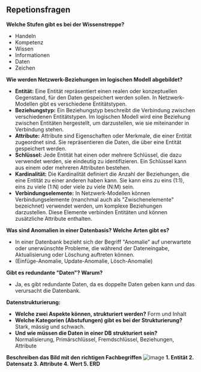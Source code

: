 ## Repetionsfragen 

**Welche Stufen gibt es bei der Wissenstreppe?**
- Handeln 
- Kompetenz
- Wissen
- Informationen
- Daten
- Zeichen

**Wie werden Netzwerk-Beziehungen im logischen Modell abgebildet?**

- **Entität:** Eine Entität repräsentiert einen realen oder konzeptuellen Gegenstand, für den Daten gespeichert werden sollen. In Netzwerk-Modellen gibt es verschiedene Entitätstypen.
- **Beziehungstyp:** Ein Beziehungstyp beschreibt die Verbindung zwischen verschiedenen Entitätstypen. Im logischen Modell wird eine Beziehung zwischen Entitäten hergestellt, um darzustellen, wie sie miteinander in Verbindung stehen.
- **Attribute:** Attribute sind Eigenschaften oder Merkmale, die einer Entität zugeordnet sind. Sie repräsentieren die Daten, die über eine Entität gespeichert werden.
- **Schlüssel:** Jede Entität hat einen oder mehrere Schlüssel, die dazu verwendet werden, sie eindeutig zu identifizieren. Ein Schlüssel kann aus einem oder mehreren Attributen bestehen.
- **Kardinalität:** Die Kardinalität definiert die Anzahl der Beziehungen, die eine Entität zu einer anderen haben kann. Sie kann eins zu eins (1:1), eins zu viele (1:N) oder viele zu viele (N:M) sein.
- **Verbindungselemente:** In Netzwerk-Modellen können Verbindungselemente (manchmal auch als "Zwischenelemente" bezeichnet) verwendet werden, um komplexe Beziehungen darzustellen. Diese Elemente verbinden Entitäten und können zusätzliche Attribute enthalten.

**Was sind Anomalien in einer Datenbasis? Welche Arten gibt es?**
- In einer Datenbank bezieht sich der Begriff "Anomalie" auf unerwartete oder unerwünschte Probleme, die während der Dateneingabe, Aktualisierung oder Löschung auftreten können. 
- (Einfüge-Anomalie, Update-Anomalie, Lösch-Anomalie)

**Gibt es redundante "Daten"? Warum?**
- Ja, es gibt redundante Daten, da es doppelte Daten geben kann und das verursacht die Datenbank.

**Datenstrukturierung:** 

- **Welche zwei Aspekte können, strukturiert werden?**
    Form und Inhalt
- **Welche Kategorien (Abstufungen) gibt es bei der Strukturierung?**
    Stark, mässig und schwach.
- **Und wie müssen die Daten in einer DB strukturiert sein?**
    Normalisierung, Primärschlüssel, Fremdschlüssel, Beziehungen, Attribute

**Beschreiben das Bild mit den richtigen Fachbegriffen**
![image](https://github.com/Sladji10/Sladjan_Dossier_M164/assets/151041603/c5decec5-4acc-497f-84ce-9817448a5416)
**1. Entität
2. Datensatz
3. Attribute
4. Wert
5. ERD**
